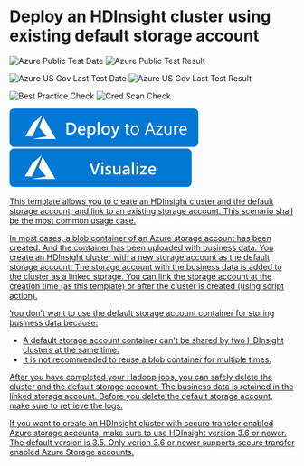 # Deploy an HDInsight cluster using existing default storage account

![Azure Public Test Date](https://azurequickstartsservice.blob.core.windows.net/badges/101-hdinsight-linux-with-existing-linked-storage-account/PublicLastTestDate.svg)
![Azure Public Test Result](https://azurequickstartsservice.blob.core.windows.net/badges/101-hdinsight-linux-with-existing-linked-storage-account/PublicDeployment.svg)

![Azure US Gov Last Test Date](https://azurequickstartsservice.blob.core.windows.net/badges/101-hdinsight-linux-with-existing-linked-storage-account/FairfaxLastTestDate.svg)
![Azure US Gov Last Test Result](https://azurequickstartsservice.blob.core.windows.net/badges/101-hdinsight-linux-with-existing-linked-storage-account/FairfaxDeployment.svg)

![Best Practice Check](https://azurequickstartsservice.blob.core.windows.net/badges/101-hdinsight-linux-with-existing-linked-storage-account/BestPracticeResult.svg)
![Cred Scan Check](https://azurequickstartsservice.blob.core.windows.net/badges/101-hdinsight-linux-with-existing-linked-storage-account/CredScanResult.svg)

[![Deploy To Azure](https://raw.githubusercontent.com/Azure/azure-quickstart-templates/master/1-CONTRIBUTION-GUIDE/images/deploytoazure.svg?sanitize=true)]("https://portal.azure.com/#create/Microsoft.Template/uri/https%3A%2F%2Fraw.githubusercontent.com%2FAzure%2Fazure-quickstart-templates%2Fmaster%2F101-hdinsight-linux-with-existing-linked-storage-account%2Fazuredeploy.json")
[![Visualize](https://raw.githubusercontent.com/Azure/azure-quickstart-templates/master/1-CONTRIBUTION-GUIDE/images/visualizebutton.svg?sanitize=true)]("http://armviz.io/#/?load=https%3A%2F%2Fraw.githubusercontent.com%2FAzure%2Fazure-quickstart-templates%2Fmaster%2F101-hdinsight-linux-with-existing-linked-storage-account%2Fazuredeploy.json")

<a href="http://armviz.io/#/?load=https%3A%2F%2Fraw.githubusercontent.com%2FAzure%2Fazure-quickstart-templates%2Fmaster%2F101-hdinsight-linux-with-linked-default-storage-account%2Fazuredeploy.json" target="_blank">

This template allows you to create an HDInsight cluster and the default storage
account, and link to an existing storage account. This scenario shall be the
most common usage case.

In most cases, a blob container of an Azure storage account has been created.
And the container has been uploaded with business data. You create an HDInsight
cluster with a new storage account as the default storage account. The storage
account with the business data is added to the cluster as a linked storage. You
can link the storage account at the creation time (as this template) or after
the cluster is created (using script action).

You don't want to use the default storage account container for storing business
data because:

- A default storage account container can't be shared by two HDInsight clusters
  at the same time.
- It is not recommended to reuse a blob container for multiple times.

After you have completed your Hadoop jobs, you can safely delete the cluster and
the default storage account. The business data is retained in the linked storage
account. Before you delete the default storage account, make sure to retrieve
the logs.

If you want to create an HDInsight cluster with secure transfer enabled Azure
storage accounts, make sure to use HDInsight version 3.6 or newer. The default
version is 3.5. Only verion 3.6 or newer supports secure transfer enabled Azure
Storage accounts.
